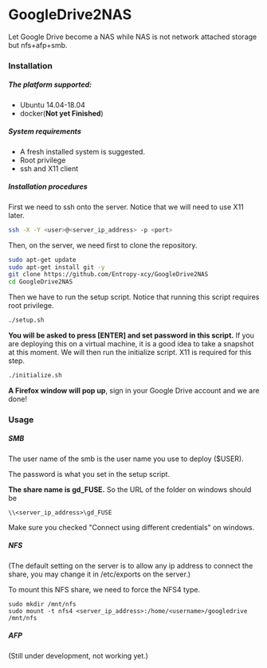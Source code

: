 # GoogleDrive2NAS
Let Google Drive become a NAS while NAS is not network attached storage but nfs+afp+smb.

### Installation

##### The platform supported:

* Ubuntu 14.04-18.04
* docker(**Not yet Finished**)

##### System requirements
* A fresh installed system is suggested.
* Root privilege
* ssh and X11 client

##### Installation procedures
First we need to ssh onto the server. Notice that we will need to use X11 later.
```bash
ssh -X -Y <user>@<server_ip_address> -p <port>
```
Then, on the server, we need first to clone the repository.
```bash
sudo apt-get update 
sudo apt-get install git -y
git clone https://github.com/Entropy-xcy/GoogleDrive2NAS
cd GoogleDrive2NAS
```
Then we have to run the setup script. Notice that running this script requires root privilege.
```bash
./setup.sh
```
**You will be asked to press [ENTER] and set password in this script.**
If you are deploying this on a virtual machine, it is a good idea to take a snapshot at this moment. We will then run the initialize script. X11 is required for this step.

```bash
./initialize.sh
```

**A Firefox window will pop up**, sign in your Google Drive account and we are done!

### Usage

##### SMB

The user name of the smb is the user name you use to deploy ($USER).

The password is what you set in the setup script.

**The share name is gd_FUSE.** So the URL of the folder on windows should be

```
\\<server_ip_address>\gd_FUSE
```

Make sure you checked "Connect using different credentials" on windows.

##### NFS

(The default setting on the server is to allow any ip address to connect the share, you may change it in /etc/exports on the server.)

To mount this NFS share, we need to force the NFS4 type.

```
sudo mkdir /mnt/nfs
sudo mount -t nfs4 <server_ip_address>:/home/<username>/googledrive /mnt/nfs
```

##### AFP

(Still under development, not working yet.)
